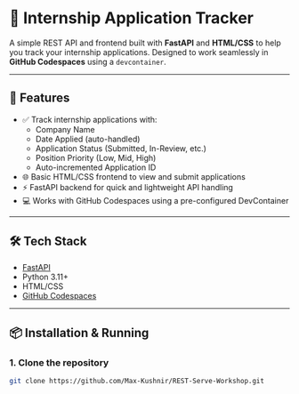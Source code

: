 # 🎯 Internship Application Tracker

A simple REST API and frontend built with **FastAPI** and **HTML/CSS** to help you track your internship applications. Designed to work seamlessly in **GitHub Codespaces** using a `devcontainer`.

---

## 🚀 Features

- ✅ Track internship applications with:
  - Company Name
  - Date Applied (auto-handled)
  - Application Status (Submitted, In-Review, etc.)
  - Position Priority (Low, Mid, High)
  - Auto-incremented Application ID
- 🌐 Basic HTML/CSS frontend to view and submit applications
- ⚡ FastAPI backend for quick and lightweight API handling
- 💻 Works with GitHub Codespaces using a pre-configured DevContainer

---

## 🛠️ Tech Stack

- [FastAPI](https://fastapi.tiangolo.com/)
- Python 3.11+
- HTML/CSS
- [GitHub Codespaces](https://github.com/features/codespaces)

---

## 📦 Installation & Running

### 1. Clone the repository

```bash
git clone https://github.com/Max-Kushnir/REST-Serve-Workshop.git
